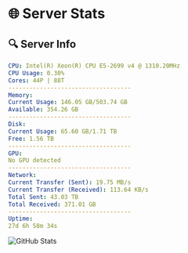 # 🌐 Server Stats
## 🔍 Server Info
```yaml
CPU: Intel(R) Xeon(R) CPU E5-2699 v4 @ 1310.20MHz
CPU Usage: 0.30%
Cores: 44P | 88T
-----------------------------------
Memory:
Current Usage: 146.05 GB/503.74 GB
Available: 354.26 GB
-----------------------------------
Disk:
Current Usage: 65.60 GB/1.71 TB
Free: 1.56 TB
-----------------------------------
GPU:
No GPU detected
-----------------------------------
Network:
Current Transfer (Sent): 19.75 MB/s
Current Transfer (Received): 113.64 KB/s
Total Sent: 43.03 TB
Total Received: 371.01 GB
-----------------------------------
Uptime:
27d 6h 58m 34s
```
![GitHub Stats](https://img.shields.io/badge/Updated-2025-04-04_04:21:23-blue)